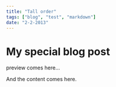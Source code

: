 ```yaml
---
title: "Tall order"
tags: ["blog", "test", "markdown"]
date: "2-2-2013"
---
```


# My special blog post

preview comes here...

<!--more-->

And the content comes here.
